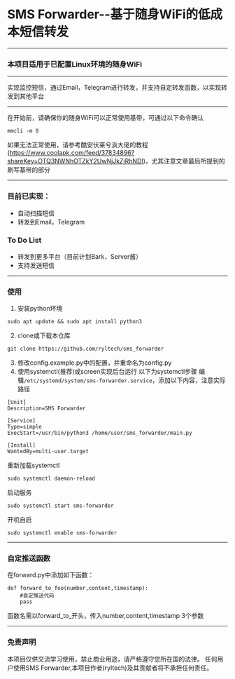# SMS Forwarder--基于随身WiFi的低成本短信转发
***
### 本项目适用于已配置Linux环境的随身WiFi
***
实现监控短信，通过Email，Telegram进行转发，并支持自定转发函数，以实现转发到其他平台
***
在开始前，请确保你的随身WiFi可以正常使用基带，可通过以下命令确认
```
mmcli -m 0
```
如果无法正常使用，请参考酷安伏莱兮浜大佬的教程(https://www.coolapk.com/feed/37834896?shareKey=OTQ3NWNhOTZkY2UwNjJkZjRhNDI)，尤其注意文章最后所提到的刷写基带的部分
***
### 目前已实现：
- 自动扫描短信
- 转发到Email，Telegram
### To Do List
- 转发到更多平台（目前计划Bark，Server酱）
- 支持发送短信
***
### 使用
1. 安装python环境
```
sudo apt update && sudo apt install python3
```
2. clone或下载本仓库
```
git clone https://github.com/ryltech/sms_forwarder
```
3. 修改config.example.py中的配置，并重命名为config.py
4. 使用systemctl(推荐)或screen实现后台运行
以下为systemctl步骤
编辑`/etc/systemd/system/sms-forwarder.service`，添加以下内容，注意实际路径
```
[Unit]
Description=SMS Forwarder

[Service]
Type=simple
ExecStart=/usr/bin/python3 /home/user/sms_forwarder/main.py

[Install]
WantedBy=multi-user.target
```
重新加载systemctl
```
sudo systemctl daemon-reload

```
启动服务
```
sudo systemctl start sms-forwarder

```
开机自启
```
sudo systemctl enable sms-forwarder

```
***
### 自定推送函数
在forward.py中添加如下函数：
```
def forward_to_foo(number,content,timestamp):
	#自定推送代码
	pass
```
函数名需以forward_to_开头，传入number,content,timestamp 3个参数
***
### 免责声明
本项目仅供交流学习使用，禁止商业用途，请严格遵守您所在国的法律。
任何用户使用SMS Forwarder,本项目作者(ryltech)及其贡献者将不承担任何责任。